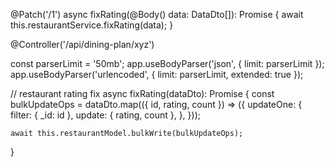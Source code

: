 @Patch('/1') async fixRating(@Body() data: DataDto[]): Promise<void> { await this.restaurantService.fixRating(data); }

@Controller('/api/dining-plan/xyz')

const parserLimit = '50mb'; app.useBodyParser('json', { limit: parserLimit }); app.useBodyParser('urlencoded', { limit: parserLimit, extended: true });

// restaurant rating fix async fixRating(dataDto): Promise<void> { const bulkUpdateOps = dataDto.map(({ id, rating, count }) => ({ updateOne: { filter: { \_id: id }, update: { rating, count }, }, }));

    await this.restaurantModel.bulkWrite(bulkUpdateOps);

}
